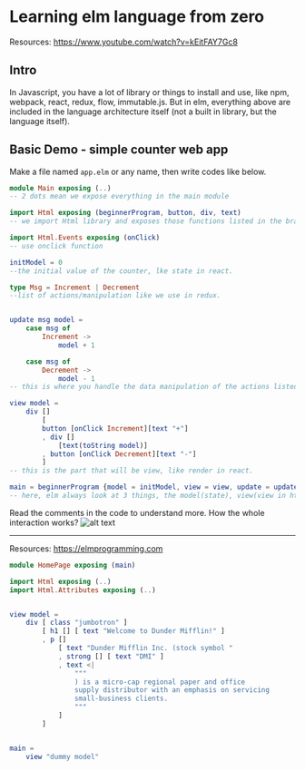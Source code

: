 # Learning elm language from zero

Resources: https://www.youtube.com/watch?v=kEitFAY7Gc8

## Intro

In Javascript, you have a lot of library or things to install and use, like npm, webpack, react, redux, flow, immutable.js.
But in elm, everything above are included in the language architecture itself (not a built in library, but the language itself).

## Basic Demo - simple counter web app

Make a file named `app.elm` or any name, then write codes like below.

```elm
module Main exposing (..)
-- 2 dots mean we expose everything in the main module

import Html exposing (beginnerProgram, button, div, text)
-- we import Html library and exposes those functions listed in the bracket.

import Html.Events exposing (onClick)
-- use onclick function

initModel = 0
--the initial value of the counter, lke state in react.

type Msg = Increment | Decrement
--list of actions/manipulation like we use in redux.


update msg model =
    case msg of
        Increment ->
            model + 1

    case msg of
        Decrement ->
            model - 1
-- this is where you handle the data manipulation of the actions listed before

view model =
    div []
        [
        button [onClick Increment][text "+"]
        , div []
            [text(toString model)]
        , button [onClick Decrement][text "-"]
        ]
-- this is the part that will be view, like render in react.

main = beginnerProgram {model = initModel, view = view, update = update}
-- here, elm always look at 3 things, the model(state), view(view in html), and update(get message, change, and give the model back) function.
```

Read the comments in the code to understand more.
How the whole interaction works?
![alt text](/Readme-resources/howitworks)

---

Resources: https://elmprogramming.com

```elm
module HomePage exposing (main)

import Html exposing (..)
import Html.Attributes exposing (..)


view model =
    div [ class "jumbotron" ]
        [ h1 [] [ text "Welcome to Dunder Mifflin!" ]
        , p []
            [ text "Dunder Mifflin Inc. (stock symbol "
            , strong [] [ text "DMI" ]
            , text <|
                """
                ) is a micro-cap regional paper and office
                supply distributor with an emphasis on servicing
                small-business clients.
                """
            ]
        ]


main =
    view "dummy model"
```
